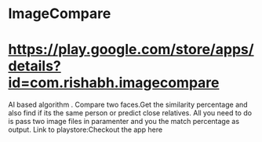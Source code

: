 # ImageCompare 
# https://play.google.com/store/apps/details?id=com.rishabh.imagecompare

AI based algorithm . Compare two faces.Get the similarity percentage and also find if its the same person or predict close relatives.
All you need to do is pass two image files in paramenter and you the match percentage as output.
Link to playstore:Checkout the app here
